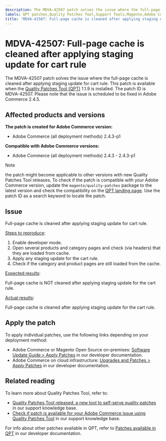 ```yaml
---
description: The MDVA-42507 patch solves the issue where the full-page cache is cleaned after applying staging update for cart rule. This patch is available when the [Quality Patches Tool (QPT)](https://support.magento.com/hc/en-us/articles/360047139492) 1.1.9 is installed. The patch ID is MDVA-42507. Please note that the issue is scheduled to be fixed in Adobe Commerce 2.4.5.
labels: QPT patches,Quality Patches Tool,Support Tools,Magento,Adobe Commerce,cloud infrastructure,on-premises,QPT 1.1.9,full-page cache,staging update,cart rule,2.4.3,2.4.3-p1
title: 'MDVA-42507: Full-page cache is cleaned after applying staging update for cart rule'
---
```


# MDVA-42507: Full-page cache is cleaned after applying staging update for cart rule

The MDVA-42507 patch solves the issue where the full-page cache is cleaned after applying staging update for cart rule. This patch is available when the [Quality Patches Tool (QPT)](https://support.magento.com/hc/en-us/articles/360047139492) 1.1.9 is installed. The patch ID is MDVA-42507. Please note that the issue is scheduled to be fixed in Adobe Commerce 2.4.5.

## Affected products and versions

**The patch is created for Adobe Commerce version:**

* Adobe Commerce (all deployment methods) 2.4.3-p1

**Compatible with Adobe Commerce versions:**

* Adobe Commerce (all deployment methods) 2.4.3 - 2.4.3-p1

>[!NOTE]
>
>the patch might become applicable to other versions with new Quality Patches Tool releases. To check if the patch is compatible with your Adobe Commerce version, update the `magento/quality-patches` package to the latest version and check the compatibility on the [QPT landing page](https://devdocs.magento.com/quality-patches/tool.html#patch-grid). Use the patch ID as a search keyword to locate the patch.

## Issue

Full-page cache is cleaned after applying staging update for cart rule.

<ins>Steps to reproduce</ins>:

1. Enable developer mode.
1. Open several products and category pages and check (via headers) that they are loaded from cache.
1. Apply any staging update for the cart rule.
1. Check if the category and product pages are still loaded from the cache.

<ins>Expected results</ins>:

Full-page cache is NOT cleaned after applying staging update for the cart rule.

<ins>Actual results</ins>:

Full-page cache is cleaned after applying staging update for the cart rule.

## Apply the patch

To apply individual patches, use the following links depending on your deployment method:

* Adobe Commerce or Magento Open Source on-premises: [Software Update Guide > Apply Patches](https://devdocs.magento.com/guides/v2.4/comp-mgr/patching/mqp.html) in our developer documentation.
* Adobe Commerce on cloud infrastructure: [Upgrades and Patches > Apply Patches](https://devdocs.magento.com/cloud/project/project-patch.html) in our developer documentation.

## Related reading

To learn more about Quality Patches Tool, refer to:

* [Quality Patches Tool released: a new tool to self-serve quality patches](https://support.magento.com/hc/en-us/articles/360047139492) in our support knowledge base.
* [Check if patch is available for your Adobe Commerce issue using Quality Patches Tool](https://support.magento.com/hc/en-us/articles/360047125252) in our support knowledge base.

For info about other patches available in QPT, refer to [Patches available in QPT](https://devdocs.magento.com/quality-patches/tool.html#patch-grid) in our developer documentation.